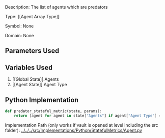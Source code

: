 Description: The list of agents which are predators

Type: [[Agent Array Type]]

Symbol: None

Domain: None

## Parameters Used

## Variables Used
1. [[Global State]].Agents
2. [[Agent State]].Agent Type

## Python Implementation
```python
def predator_stateful_metric(state, params):
    return [agent for agent in state["Agents"] if agent["Agent Type"] == "Predator"]
```
Implementation Path (only works if vault is opened at level including the src folder): [../../../src/Implementations/Python/StatefulMetrics/Agent.py](../../../src/Implementations/Python/StatefulMetrics/Agent.py)

